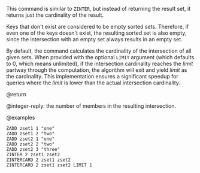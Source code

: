 This command is similar to `ZINTER`, but instead of returning the result set, it returns just the cardinality of the result.

Keys that don't exist are considered to be empty sorted sets.
Therefore, if even one of the keys doesn't exist, the resulting sorted set is also empty, since the intersection with an empty set always results in an empty set.

By default, the command calculates the cardinality of the intersection of all given sets.
When provided with the optional `LIMIT` argument (which defaults to 0, which means unlimited), if the intersection cardinality reaches the _limit_ partway through the computation, the algorithm will exit and yield _limit_ as the cardinality.
This implementation ensures a significant speedup for queries where the _limit_ is lower than the actual intersection cardinality.

@return

@integer-reply: the number of members in the resulting intersection.

@examples

```cli
ZADD zset1 1 "one"
ZADD zset1 2 "two"
ZADD zset2 1 "one"
ZADD zset2 2 "two"
ZADD zset2 3 "three"
ZINTER 2 zset1 zset2
ZINTERCARD 2 zset1 zset2
ZINTERCARD 2 zset1 zset2 LIMIT 1
```
